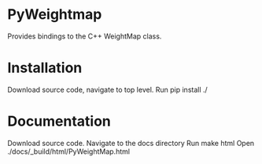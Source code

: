 # PyWeightmap
Provides bindings to the C++ WeightMap class.

# Installation
Download source code, navigate to top level.
Run pip install ./

# Documentation
Download source code.
Navigate to the docs directory
Run make html
Open ./docs/_build/html/PyWeightMap.html
